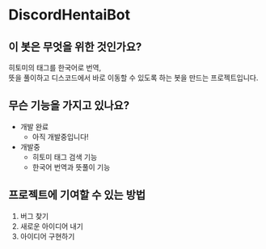 # DiscordHentaiBot
## 이 봇은 무엇을 위한 것인가요?
히토미의 태그를 한국어로 번역,  
뜻을 풀이하고 디스코드에서 바로 이동할 수 있도록 하는 봇을 만드는 프로젝트입니다.
## 무슨 기능을 가지고 있나요?
+ 개발 완료
  + 아직 개발중입니다!
+ 개발중
  + 히토미 태그 검색 기능
  + 한국어 번역과 뜻풀이 기능
## 프로젝트에 기여할 수 있는 방법
1. 버그 찾기
2. 새로운 아이디어 내기
3. 아이디어 구현하기

